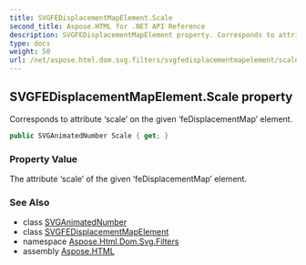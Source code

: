 ```yaml
---
title: SVGFEDisplacementMapElement.Scale
second_title: Aspose.HTML for .NET API Reference
description: SVGFEDisplacementMapElement property. Corresponds to attribute scale on the given feDisplacementMap element
type: docs
weight: 50
url: /net/aspose.html.dom.svg.filters/svgfedisplacementmapelement/scale/
---
```

## SVGFEDisplacementMapElement.Scale property

Corresponds to attribute ‘scale’ on the given ‘feDisplacementMap’ element.

```csharp
public SVGAnimatedNumber Scale { get; }
```

### Property Value

The attribute ‘scale’ of the given ‘feDisplacementMap’ element.

### See Also

* class [SVGAnimatedNumber](../../../aspose.html.dom.svg.datatypes/svganimatednumber/)
* class [SVGFEDisplacementMapElement](../)
* namespace [Aspose.Html.Dom.Svg.Filters](../../../aspose.html.dom.svg.filters/)
* assembly [Aspose.HTML](../../../)
